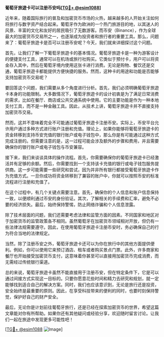 **葡萄牙旅遊卡可以注册币安吗[[TG💪+ @esim1088](https://t.me/s/esim1088)]**

近年来，随着国际旅行的普及和加密货币市场的火热，越来越多的人开始关注如何将旅行与数字资产结合起来。葡萄牙作为欧洲的一个热门旅游目的地，以其迷人的风景、丰富的文化和友好的居民吸引了无数游客。而币安（Binance），作为全球最大的加密货币交易所之一，也逐渐成为投资者和旅行者的重要工具。那么，问题来了：葡萄牙旅遊卡是否可以注册币安呢？今天，我们就来详细探讨这个问题。

首先，让我们了解一下葡萄牙旅遊卡的基本情况。葡萄牙旅遊卡是一种为游客设计的便捷支付工具，通常可以在机场或旅行社购买。它类似于预付卡，用户可以将资金存入其中，然后在葡萄牙境内使用这张卡进行消费。无论是购物、餐饮还是交通，葡萄牙旅遊卡都能提供方便快捷的服务。然而，这种卡的用途和功能是否能够支持加密货币交易呢？

要回答这个问题，我们需要从多个角度进行分析。首先，我们必须明确葡萄牙旅遊卡本身的功能限制。大多数情况下，葡萄牙旅遊卡的设计初衷是为了满足日常消费的需求，比如在餐厅、商店或公共交通系统中使用。它的主要功能是作为一种本地支付工具，而不是一种金融工具。因此，从技术上讲，葡萄牙旅遊卡并不直接支持加密货币交易。

然而，这并不意味着完全不可能通过葡萄牙旅遊卡注册币安。实际上，币安平台允许用户通过多种方式进行账户注册和充值。理论上，如果你能够将葡萄牙旅遊卡的资金转移到支持币安充值的银行账户或电子钱包中，那么你是有可能通过这种方式完成注册的。但需要注意的是，这一过程可能会涉及额外的步骤和费用，并且需要确保你的银行账户或电子钱包与币安兼容。

接下来，我们来谈谈具体的操作流程。首先，你需要确保你的葡萄牙旅遊卡已经激活并有足够的余额。然后，你需要找到一个支持该卡充值的银行或电子钱包服务提供商。这一步可能需要一些研究和尝试，因为并非所有银行都接受葡萄牙旅遊卡作为充值方式。一旦你成功将资金转移到了兼容的账户中，你就可以按照币安的标准流程进行注册和充值了。

在这个过程中，有几个关键点需要注意。首先，确保你的个人信息和账户信息保持一致，以便顺利通过币安的身份验证。其次，了解相关的手续费和汇率，避免不必要的经济损失。最后，始终保持警惕，防止网络诈骗和个人信息泄露。

除了技术层面的问题，我们还需要考虑法律和监管方面的因素。不同国家和地区对于加密货币的监管政策各不相同。虽然葡萄牙在加密货币领域相对开放，但仍有一些法律法规需要遵守。因此，在使用葡萄牙旅遊卡注册币安时，务必确保自己的行为符合当地的法律规定。

当然，除了注册币安之外，葡萄牙旅遊卡还可以为你在旅行中的其他方面提供便利。例如，你可以使用它来预订酒店、租车或者购买景点门票。此外，许多商家和餐厅也开始接受加密货币支付，这意味着你甚至可以直接用加密货币完成消费，而无需经过传统银行渠道。

总的来说，葡萄牙旅遊卡虽然不能直接用于注册币安，但在特定条件下，它是可以通过间接方式实现这一目标的。只要你愿意花些时间和精力去研究和规划，就一定能够找到适合自己的解决方案。同时，我们也应该意识到，无论是旅行还是投资，安全始终是最重要的原则。因此，在享受科技带来的便利的同时，也要时刻保持警觉，保护好自己的财产安全。

最后，无论你是计划前往葡萄牙旅行，还是已经在探索加密货币的世界，希望这篇文章能对你有所帮助。如果你还有其他疑问或经验分享，欢迎随时留言讨论。让我们一起在旅途中发现更多可能性吧！

[[TG💪+ @esim1088](https://t.me/s/esim1088) ![Image](https://i.postimg.cc/4NQfJmqS/Snipaste-2025-05-13-00-14-12.png)]